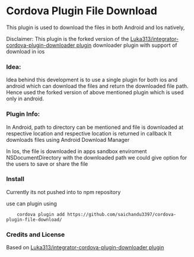  # Cordova Plugin File Download


 This plugin is used to download the files in both Android and Ios natively,

 

Disclaimer: This plugin is the forked version of the [Luka313/integrator-cordova-plugin-downloader plugin](https://github.com/Luka313/integrator-cordova-plugin-downloader) downloader plugin with support of  download in ios


### Idea:

Idea behind this development is to use a single plugin for both ios and android which can download the files and return the downloaded file path. Hence used the forked version of above mentioned plugin which is used only in android.

 ### Plugin Info:


 In Android,
 	path to directory can be mentioned and file is downloaded at respective location and respective location is returned in callback
	It downloads files using Android Download Manager

 In Ios, 
	the file is downloaded in apps sandbox enviroment NSDocumentDirectory
	with the downloaded path we could give option for the users to save or share the file

### Install

Currently its not pushed into to npm repository


use can plugin using 

		cordova plugin add https://github.com/saichandu3397/cordova-plugin-file-download/
		
		
		
### Credits and License
Based on [Luka313/integrator-cordova-plugin-downloader plugin](https://github.com/Luka313/integrator-cordova-plugin-downloader) 
